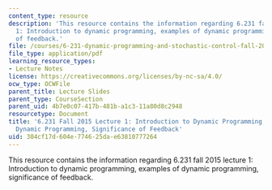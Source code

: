 ```yaml
---
content_type: resource
description: 'This resource contains the information regarding 6.231 fall 2015 lecture
  1: Introduction to dynamic programming, examples of dynamic programming, significance
  of feedback.'
file: /courses/6-231-dynamic-programming-and-stochastic-control-fall-2015/304cf17d604e774625dae63810777264_MIT6_231F15_Lec1.pdf
file_type: application/pdf
learning_resource_types:
- Lecture Notes
license: https://creativecommons.org/licenses/by-nc-sa/4.0/
ocw_type: OCWFile
parent_title: Lecture Slides
parent_type: CourseSection
parent_uid: 4b7e0c07-417b-481b-a1c3-11a80d8c2948
resourcetype: Document
title: '6.231 Fall 2015 Lecture 1: Introduction to Dynamic Programming, Examples of
  Dynamic Programming, Significance of Feedback'
uid: 304cf17d-604e-7746-25da-e63810777264
---
```

This resource contains the information regarding 6.231 fall 2015 lecture 1: Introduction to dynamic programming, examples of dynamic programming, significance of feedback.